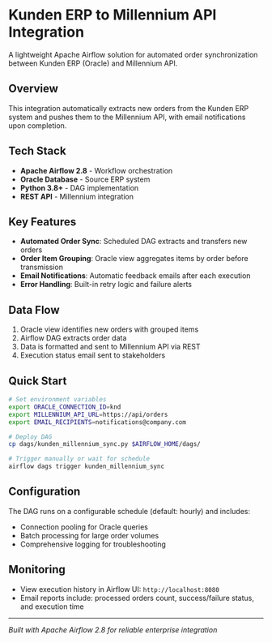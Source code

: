 # Kunden ERP to Millennium API Integration

A lightweight Apache Airflow solution for automated order synchronization between Kunden ERP (Oracle) and Millennium API.

## Overview

This integration automatically extracts new orders from the Kunden ERP system and pushes them to the Millennium API, with email notifications upon completion.

## Tech Stack

- **Apache Airflow 2.8** - Workflow orchestration
- **Oracle Database** - Source ERP system
- **Python 3.8+** - DAG implementation
- **REST API** - Millennium integration

## Key Features

- **Automated Order Sync**: Scheduled DAG extracts and transfers new orders
- **Order Item Grouping**: Oracle view aggregates items by order before transmission
- **Email Notifications**: Automatic feedback emails after each execution
- **Error Handling**: Built-in retry logic and failure alerts

## Data Flow

1. Oracle view identifies new orders with grouped items
2. Airflow DAG extracts order data
3. Data is formatted and sent to Millennium API via REST
4. Execution status email sent to stakeholders

## Quick Start

```bash
# Set environment variables
export ORACLE_CONNECTION_ID=knd
export MILLENNIUM_API_URL=https://api/orders
export EMAIL_RECIPIENTS=notifications@company.com

# Deploy DAG
cp dags/kunden_millennium_sync.py $AIRFLOW_HOME/dags/

# Trigger manually or wait for schedule
airflow dags trigger kunden_millennium_sync
```

## Configuration

The DAG runs on a configurable schedule (default: hourly) and includes:
- Connection pooling for Oracle queries
- Batch processing for large order volumes
- Comprehensive logging for troubleshooting

## Monitoring

- View execution history in Airflow UI: `http://localhost:8080`
- Email reports include: processed orders count, success/failure status, and execution time

---

*Built with Apache Airflow 2.8 for reliable enterprise integration*
